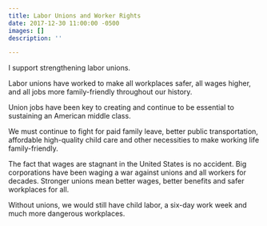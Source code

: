 ```yaml
---
title: Labor Unions and Worker Rights
date: 2017-12-30 11:00:00 -0500
images: []
description: ''

---
```

I support strengthening labor unions.

Labor unions have worked to make all workplaces safer, all wages higher, and all jobs more family-friendly throughout our history.  

Union jobs have been key to creating and continue to be essential to sustaining an American middle class.

We must continue to fight for paid family leave, better public transportation, affordable high-quality child care and other necessities to make working life family-friendly.

The fact that wages are stagnant in the United States is no accident.  Big corporations have been waging a war against unions and all workers for decades.  Stronger unions mean better wages, better benefits and safer workplaces for all.

Without unions, we would still have child labor, a six-day work week and much more dangerous workplaces.